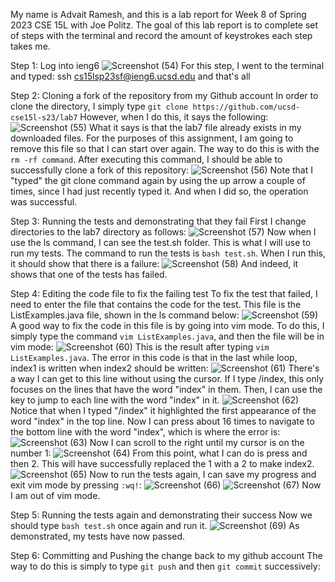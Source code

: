 My name is Advait Ramesh, and this is a lab report for Week 8 of Spring 2023 CSE 15L with Joe Politz. The goal of this lab report is to complete set of steps with the terminal and record the amount of keystrokes each step takes me.

Step 1: Log into ieng6
![Screenshot (54)](https://github.com/a3ramesh/cse15l-lab-reports/assets/130017333/433fb6c7-bdc1-4c29-85be-0c3384e7221d)
For this step, I went to the terminal and typed:
ssh cs15lsp23sf@ieng6.ucsd.edu <enter> <password> and that's all
  
Step 2: Cloning a fork of the repository from my Github account
In order to clone the directory, I simply type ```git clone https://github.com/ucsd-cse15l-s23/lab7``` However, when I do this, it says the following:
![Screenshot (55)](https://github.com/a3ramesh/cse15l-lab-reports/assets/130017333/23248b2b-c297-48d2-866e-ab664ef016e1)
What it says is that the lab7 file already exists in my downloaded files. For the purposes of this assignment, I am going to remove this file so that I can start over again. The way to do this is with the ```rm -rf command```. After executing this command, I should be able to successfully clone a fork of this repository:
![Screenshot (56)](https://github.com/a3ramesh/cse15l-lab-reports/assets/130017333/581bb64f-7692-4cb2-a082-24b375f07800)
Note that I "typed" the git clone command again by using the up arrow a couple of times, since I had just recently typed it. And when I did so, the operation was successful. 
  
Step 3: Running the tests and demonstrating that they fail
First I change directories to the lab7 directory as follows:
![Screenshot (57)](https://github.com/a3ramesh/cse15l-lab-reports/assets/130017333/e1dbd6e1-14f7-4f14-a757-1c8b75ae31bc)
Now when I use the ls command, I can see the test.sh folder. This is what I will use to run my tests. The command to run the tests is ```bash test.sh```. When I run this, it should show that there is a failure:
![Screenshot (58)](https://github.com/a3ramesh/cse15l-lab-reports/assets/130017333/d8982d1e-90fc-46e5-ab17-1c208c8eb7f2)
And indeed, it shows that one of the tests has failed.

Step 4: Editing the code file to fix the failing test
To fix the test that failed, I need to enter the file that contains the code for the test. This file is the ListExamples.java file, shown in the ls command below:
![Screenshot (59)](https://github.com/a3ramesh/cse15l-lab-reports/assets/130017333/ccfe84f7-fa15-4d51-8c0c-bcc5babc0cca)
A good way to fix the code in this file is by going into vim mode. To do this, I simply type the command ```vim ListExamples.java```, and then the file will be in vim mode:
![Screenshot (60)](https://github.com/a3ramesh/cse15l-lab-reports/assets/130017333/3128805a-16e4-497a-93a1-34785c77b684)
This is the result after typing ```vim ListExamples.java```. 
The error in this code is that in the last while loop, index1 is written when index2 should be written:
![Screenshot (61)](https://github.com/a3ramesh/cse15l-lab-reports/assets/130017333/48eb3da9-57f8-49dd-b97e-3717c2a195f0)
There's a way I can get to this line without using the cursor. If I type /index, this only focuses on the lines that have the word "index" in them. Then, I can use the <n> key to jump to each line with the word "index" in it. 
![Screenshot (62)](https://github.com/a3ramesh/cse15l-lab-reports/assets/130017333/9b788cdf-42a9-4f44-a9d7-2ced5c814ee0)
Notice that when I typed "/index" it highlighted the first appearance of the word "index" in the top line. Now I can press <n> about 16 times to navigate to the bottom line with the word "index", which is where the error is:
![Screenshot (63)](https://github.com/a3ramesh/cse15l-lab-reports/assets/130017333/687bb386-3661-4e5a-9cb7-c3c04c335f21)
Now I can scroll to the right until my cursor is on the number 1:
![Screenshot (64)](https://github.com/a3ramesh/cse15l-lab-reports/assets/130017333/69188af3-efd6-4805-bfcf-f5c6066b882f)
From this point, what I can do is press <r> and then 2. This will have successfully replaced the 1 with a 2 to make index2.
![Screenshot (65)](https://github.com/a3ramesh/cse15l-lab-reports/assets/130017333/70eade64-50c3-4817-8ac4-631520b8015c)
Now to run the tests again, I can save my progress and exit vim mode by pressing ```:wq!```:
![Screenshot (66)](https://github.com/a3ramesh/cse15l-lab-reports/assets/130017333/ae445326-a81a-4684-ac38-e6c6ff9901f2)
![Screenshot (67)](https://github.com/a3ramesh/cse15l-lab-reports/assets/130017333/3f57d98f-09ae-4bcd-b7c1-35da7e7f43a5)
Now I am out of vim mode.
  
Step 5: Running the tests again and demonstrating their success
Now we should type ```bash test.sh``` once again and run it.
![Screenshot (69)](https://github.com/a3ramesh/cse15l-lab-reports/assets/130017333/4f54c0b9-e570-4b13-943e-7a70acb55e98)
As demonstrated, my tests have now passed.

Step 6: Committing and Pushing the change back to my github account
The way to do this is simply to type ```git push``` and then ```git commit``` successively:




  










 
  
  
  
